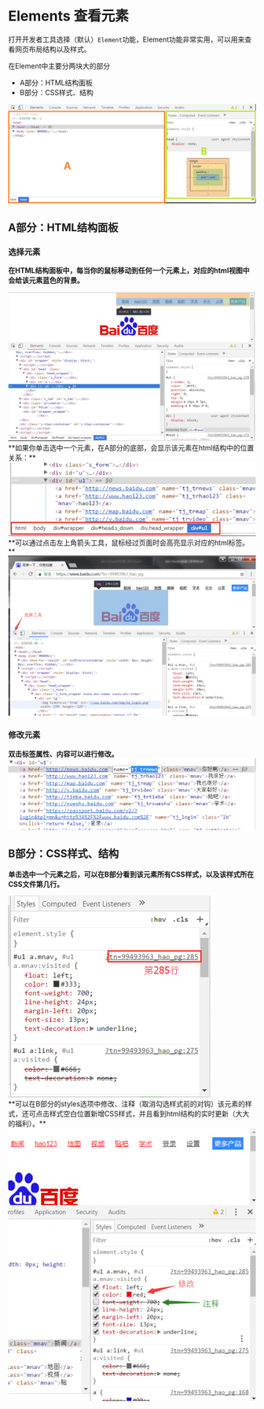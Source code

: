 # Elements 查看元素
打开开发者工具选择（默认）`Element`功能，Element功能非常实用，可以用来查看网页布局结构以及样式。  


在Element中主要分两块大的部分  
* A部分：HTML结构面板
* B部分：CSS样式、结构

<img src="amWiki/images/chrome_elements.png" width="1000"/>


## A部分：HTML结构面板
### 选择元素
**在HTML结构面板中，每当你的鼠标移动到任何一个元素上，对应的html视图中会给该元素蓝色的背景。**

<img src="amWiki/images/chrome_hover.png" width="1000"/>

<br>
**如果你单击选中一个元素，在A部分的底部，会显示该元素在html结构中的位置关系：**

<img src="amWiki/images/chrome_click.png"/>

<br>
**可以通过点击左上角箭头工具，鼠标经过页面时会高亮显示对应的html标签。**

<img src="amWiki/images/chrome_xuan.png" width="1000"/>



### 修改元素
**双击标签属性、内容可以进行修改。**<br>
<img src="amWiki/images/chrome_change2.png"/>
<br>

## B部分：CSS样式、结构
**单击选中一个元素之后，可以在B部分看到该元素所有CSS样式，以及该样式所在CSS文件第几行。**

<img src="amWiki/images/Chrome_css.png"/>

<br>
**可以在B部分的styles选项中修改、注释（取消勾选样式前的对钩）该元素的样式，还可点击样式空白位置新增CSS样式，并且看到html结构的实时更新（大大的福利）。**

<img src="amWiki/images/chrome_change.png"/>

